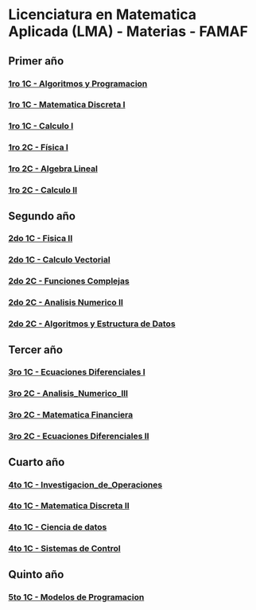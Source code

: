 # Licenciatura en Matematica Aplicada (LMA) - Materias - FAMAF

## Primer año
### [1ro 1C - Algoritmos y Programacion](https://github.com/FAMAF-resources/LMA-1ro_1C-Algoritmos_y_Programacion-FAMAF)
### [1ro 1C - Matematica Discreta I](https://github.com/FAMAF-resources/1ro_1C-Matematica_Discreta_I-FAMAF)
### [1ro 1C - Calculo I](https://github.com/FAMAF-resources/1ro_1C-Analisis_Matematico_I-FAMAF)
### [1ro 2C - Física I](https://github.com/FAMAF-resources/LMA-1ro_2C-Fisica_I-FAMAF)
### [1ro 2C - Algebra Lineal](https://github.com/FAMAF-resources/1ro_2C-Algebra-FAMAF)
### [1ro 2C - Calculo II](https://github.com/FAMAF-resources/1ro_2C-Analisis_Matematico_II-FAMAF)



## Segundo año
### [2do 1C - Fisica II](https://github.com/FAMAF-resources/LMA-2do_1C-Fisica_II-FAMAF)
### [2do 1C - Calculo Vectorial](https://github.com/FAMAF-resources/LMA-2do_1C-Calculo_Vectorial-FAMAF)
### [2do 2C - Funciones Complejas](https://github.com/FAMAF-resources/LMA-2do_2C-Funciones_Complejas-FAMAF)
### [2do 2C - Analisis Numerico II](https://github.com/FAMAF-resources/LMA_LM-2do_2C-Analisis_Numerico_II-FAMAF)
### [2do 2C - Algoritmos y Estructura de Datos](https://github.com/FAMAF-resources/2do_2C-Algoritmos_y_estructura_de_datos_II-FAMAF)


## Tercer año
### [3ro 1C - Ecuaciones Diferenciales I](https://github.com/FAMAF-resources/LMA-3ro_1C-Ecuaciones_Diferenciales_I-FAMAF)
### [3ro 2C - Analisis_Numerico_III](https://github.com/FAMAF-resources/LMA-3ro_2C-Analisis_Numerico_III-FAMAF)
### [3ro 2C - Matematica Financiera](https://github.com/FAMAF-resources/LMA-3ro_2C-Matematica_Financiera-FAMAF)
### [3ro 2C - Ecuaciones Diferenciales II](https://github.com/FAMAF-resources/LMA-3ro_2C-Ecuaciones_Diferenciales_II-FAMAF)

## Cuarto año
### [4to 1C - Investigacion_de_Operaciones](https://github.com/FAMAF-resources/LMA-4to_1C-Investigacion_de_Operaciones-FAMAF-)
### [4to 1C - Matematica Discreta II](https://github.com/FAMAF-resources/3ro_1C-Matematica_Discreta_II-FAMAF)
### [4to 1C - Ciencia de datos](https://github.com/FAMAF-resources/LMA-4to_1C-Ciencia_de_datos-FAMAF)
### [4to 1C - Sistemas de Control](https://github.com/FAMAF-resources/LMA-4to_1C-Sistemas_de_Control-FAMAF)

## Quinto año
### [5to 1C - Modelos de Programacion](https://github.com/FAMAF-resources/LMA-5to_1C-Modelos_de_Programacion-FAMAF)
